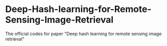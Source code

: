 # Deep-Hash-learning-for-Remote-Sensing-Image-Retrieval
The official codes for paper "Deep hash learning for remote sensing image retrieval"
